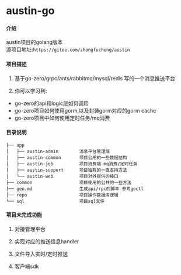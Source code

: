 # austin-go

#### 介绍

austin项目的golang版本  
源项目地址:`https://gitee.com/zhongfucheng/austin`

#### 项目描述

1. 基于go-zero/grpc/ants/rabbitmq/mysql/redis 写的一个消息推送平台
  
2. 你可以学习到:
  
  - go-zero的api和logic层如何调用
  - go-zero项目如何使用gorm,以及封装gorm对应的gorm cache
  - go-zero项目中如何使用定时任务/mq消费

#### 目录说明

```
├── app  
│   ├── austin-admin        消息平台管理端  
│   ├── austin-common       项目公用的一些数据结构  
│   ├── austin-job          项目消费端 mq消费/定时任务  
│   ├── austin-support      项目独有的一直支持方法  
│   └── austin-web          项目对外提供的接口  
├── common                  项目使用的公共的一些方法  
├── gen.md                  生成api/rpc的脚本 参考goctl  
├── repo                    项目操作数据库逻辑  
└── sql                     项目sql文件  
```

#### 项目未完成功能

1. 对接管理平台
  
2. 实现对应的推送信息handler
  
3. 文件导入实时/定时推送
  
4. 客户端sdk